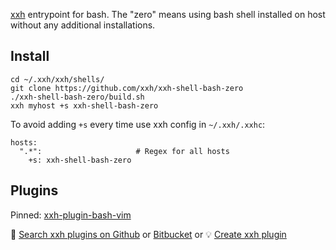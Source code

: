 [xxh](https://github.com/xxh/xxh) entrypoint for bash. The "zero" means using bash shell installed on host without any additional installations. 

## Install
```
cd ~/.xxh/xxh/shells/
git clone https://github.com/xxh/xxh-shell-bash-zero
./xxh-shell-bash-zero/build.sh
xxh myhost +s xxh-shell-bash-zero
```
To avoid adding `+s` every time use xxh config in `~/.xxh/.xxhc`:
```
hosts:
  ".*":                     # Regex for all hosts
    +s: xxh-shell-bash-zero
```

## Plugins

Pinned: [xxh-plugin-bash-vim](https://github.com/xxh/xxh-plugin-bash-vim)

🔎 [Search xxh plugins on Github](https://github.com/search?q=xxh-plugin-bash&type=Repositories) or [Bitbucket](https://bitbucket.org/repo/all?name=xxh-plugin-bash) or 💡 [Create xxh plugin](https://github.com/xxh/xxh-plugin-bash-sample)
